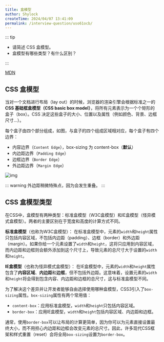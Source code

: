 ```yaml
---
title: 盒模型
author: Shylock
createTime: 2024/04/07 13:41:09
permalink: /interview-question/uso61ocb/
---
```


::: tip

- 请简述 CSS 盒模型。
- 盒模型有哪些类型？有什么区别？

:::

[MDN](https://developer.mozilla.org/zh-CN/docs/Web/CSS/CSS_box_model/Introduction_to_the_CSS_box_model)

## CSS 盒模型

当对一个文档进行布局（lay out）的时候，浏览器的渲染引擎会根据标准之一的 **CSS 基础框盒模型（CSS basic box model）**，将所有元素表示为一个个矩形的盒子（box）。CSS 决定这些盒子的大小、位置以及属性（例如颜色、背景、边框尺寸…）。

每个盒子由四个部分组成，如图，与盒子的四个组成区域相对应，每个盒子有四个边界：

- 内容边界（`Content Edge`），box-sizing 为 content-box（**默认**）
- 内边距边界（`Padding Edge`）
- 边框边界（`Border Edge`）
- 外边距边界（`Margin Edge`）

![img](https://developer.mozilla.org/zh-CN/docs/Web/CSS/CSS_box_model/Introduction_to_the_CSS_box_model/boxmodel.png)

::: warning
外边距稍微特殊点，因为会发生重叠。
:::

## CSS 盒模型类型

在CSS中，盒模型有两种类型：标准盒模型（W3C盒模型）和IE盒模型（怪异模式盒模型）。两者的主要区别在于宽度和高度的计算方式不同。

**标准盒模型**（也称为W3C盒模型）：
在标准盒模型中，元素的`width`和`height`属性只包括内容区域，不包括内边距（padding）、边框（border）和外边距（margin）。如果你给一个元素设置了`width`和`height`，这将只应用到内容区域，而内边距和边框则会额外添加到这个尺寸上，导致元素的总尺寸大于设置的`width`和`height`。

**IE盒模型**（也称为怪异模式盒模型）：
在IE盒模型中，元素的`width`和`height`属性包含了**内容区域**、**内边距**和**边框**，但不包括外边距。这意味着，设置元素的`width`和`height`将会得到包含内容、内边距和边框的总尺寸，这与标准盒模型不同。

为了解决这个差异并让开发者能够自由选择使用哪种盒模型，CSS3引入了`box-sizing`属性。`box-sizing`属性有两个常用值：

- `content-box`：应用标准盒模型，`width`和`height`只包括内容区域。
- `border-box`：应用IE盒模型，`width`和`height`包括内容区域、内边距和边框。

通常，使用`border-box`可以让布局的计算更简单，因为你可以为元素直接设置最终大小，而不用担心内边距和边框会改变元素的总尺寸。因此，许多现代CSS框架和样式重置（reset）会将全局`box-sizing`设置为`border-box`。
